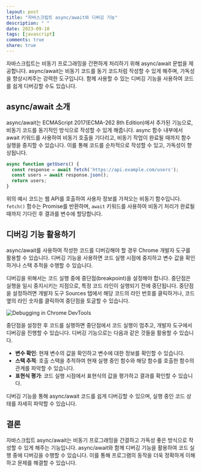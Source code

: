 ```yaml
---
layout: post
title: "자바스크립트 async/await와 디버깅 기능"
description: " "
date: 2023-09-10
tags: [javascript]
comments: true
share: true
---
```


자바스크립트는 비동기 프로그래밍을 간편하게 처리하기 위해 async/await 문법을 제공합니다. async/await는 비동기 코드를 동기 코드처럼 작성할 수 있게 해주며, 가독성을 향상시켜주는 강력한 도구입니다. 함께 사용할 수 있는 디버깅 기능을 사용하여 코드를 쉽게 디버깅할 수도 있습니다.

## async/await 소개

async/await는 ECMAScript 2017(ECMA-262 8th Edition)에서 추가된 기능으로, 비동기 코드를 동기적인 방식으로 작성할 수 있게 해줍니다. async 함수 내부에서 await 키워드를 사용하여 비동기 호출을 기다리고, 비동기 작업이 완료될 때까지 함수 실행을 중지할 수 있습니다. 이를 통해 코드를 순차적으로 작성할 수 있고, 가독성이 향상됩니다.

```javascript
async function getUsers() {
  const response = await fetch('https://api.example.com/users');
  const users = await response.json();
  return users;
}
```

위의 예시 코드는 웹 API를 호출하여 사용자 정보를 가져오는 비동기 함수입니다. `fetch()` 함수는 Promise를 반환하며, `await` 키워드를 사용하여 비동기 처리가 완료될 때까지 기다린 후 결과를 변수에 할당합니다.

## 디버깅 기능 활용하기

async/await를 사용하여 작성한 코드를 디버깅해야 할 경우 Chrome 개발자 도구를 활용할 수 있습니다. 디버깅 기능을 사용하면 코드 실행 시점에 중지하고 변수 값을 확인하거나 스택 추적을 수행할 수 있습니다.

디버깅을 위해서는 코드 실행 중에 중단점(breakpoint)을 설정해야 합니다. 중단점은 실행을 일시 중지시키는 지점으로, 특정 코드 라인이 실행되기 전에 중단됩니다. 중단점을 설정하려면 개발자 도구 Sources 탭에서 해당 코드의 라인 번호를 클릭하거나, 코드 옆의 라인 숫자를 클릭하여 중단점을 토글할 수 있습니다.

![Debugging in Chrome DevTools](https://www.example.com/images/debugging-chrome-devtools.png)

중단점을 설정한 후 코드를 실행하면 중단점에서 코드 실행이 멈추고, 개발자 도구에서 디버깅을 진행할 수 있습니다. 디버깅 기능으로는 다음과 같은 것들을 활용할 수 있습니다.

- **변수 확인**: 현재 변수의 값을 확인하고 변수에 대한 정보를 확인할 수 있습니다.
- **스택 추적**: 호출 스택을 추적하여 현재 실행 중인 함수와 해당 함수를 호출한 함수의 관계를 파악할 수 있습니다.
- **표현식 평가**: 코드 실행 시점에서 표현식의 값을 평가하고 결과를 확인할 수 있습니다.

디버깅 기능을 통해 async/await 코드를 쉽게 디버깅할 수 있으며, 실행 중인 코드 상태를 자세히 파악할 수 있습니다.

## 결론

자바스크립트 async/await는 비동기 프로그래밍을 간결하고 가독성 좋은 방식으로 작성할 수 있게 해주는 기능입니다. async/await와 함께 디버깅 기능을 활용하여 코드 실행 중에 디버깅을 수행할 수 있습니다. 이를 통해 프로그램의 동작을 더욱 정확하게 이해하고 문제를 해결할 수 있습니다.